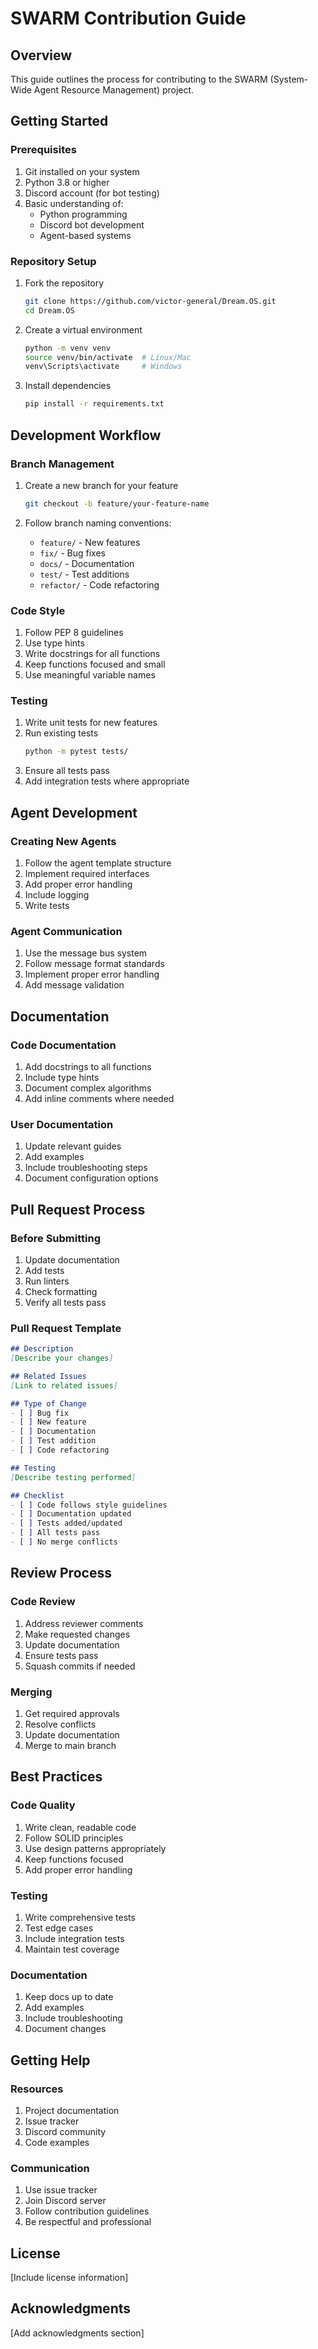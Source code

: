 # SWARM Contribution Guide

## Overview
This guide outlines the process for contributing to the SWARM (System-Wide Agent Resource Management) project.

## Getting Started

### Prerequisites
1. Git installed on your system
2. Python 3.8 or higher
3. Discord account (for bot testing)
4. Basic understanding of:
   - Python programming
   - Discord bot development
   - Agent-based systems

### Repository Setup
1. Fork the repository
   ```bash
   git clone https://github.com/victor-general/Dream.OS.git
   cd Dream.OS
   ```

2. Create a virtual environment
   ```bash
   python -m venv venv
   source venv/bin/activate  # Linux/Mac
   venv\Scripts\activate     # Windows
   ```

3. Install dependencies
   ```bash
   pip install -r requirements.txt
   ```

## Development Workflow

### Branch Management
1. Create a new branch for your feature
   ```bash
   git checkout -b feature/your-feature-name
   ```

2. Follow branch naming conventions:
   - `feature/` - New features
   - `fix/` - Bug fixes
   - `docs/` - Documentation
   - `test/` - Test additions
   - `refactor/` - Code refactoring

### Code Style
1. Follow PEP 8 guidelines
2. Use type hints
3. Write docstrings for all functions
4. Keep functions focused and small
5. Use meaningful variable names

### Testing
1. Write unit tests for new features
2. Run existing tests
   ```bash
   python -m pytest tests/
   ```
3. Ensure all tests pass
4. Add integration tests where appropriate

## Agent Development

### Creating New Agents
1. Follow the agent template structure
2. Implement required interfaces
3. Add proper error handling
4. Include logging
5. Write tests

### Agent Communication
1. Use the message bus system
2. Follow message format standards
3. Implement proper error handling
4. Add message validation

## Documentation

### Code Documentation
1. Add docstrings to all functions
2. Include type hints
3. Document complex algorithms
4. Add inline comments where needed

### User Documentation
1. Update relevant guides
2. Add examples
3. Include troubleshooting steps
4. Document configuration options

## Pull Request Process

### Before Submitting
1. Update documentation
2. Add tests
3. Run linters
4. Check formatting
5. Verify all tests pass

### Pull Request Template
```markdown
## Description
[Describe your changes]

## Related Issues
[Link to related issues]

## Type of Change
- [ ] Bug fix
- [ ] New feature
- [ ] Documentation
- [ ] Test addition
- [ ] Code refactoring

## Testing
[Describe testing performed]

## Checklist
- [ ] Code follows style guidelines
- [ ] Documentation updated
- [ ] Tests added/updated
- [ ] All tests pass
- [ ] No merge conflicts
```

## Review Process

### Code Review
1. Address reviewer comments
2. Make requested changes
3. Update documentation
4. Ensure tests pass
5. Squash commits if needed

### Merging
1. Get required approvals
2. Resolve conflicts
3. Update documentation
4. Merge to main branch

## Best Practices

### Code Quality
1. Write clean, readable code
2. Follow SOLID principles
3. Use design patterns appropriately
4. Keep functions focused
5. Add proper error handling

### Testing
1. Write comprehensive tests
2. Test edge cases
3. Include integration tests
4. Maintain test coverage

### Documentation
1. Keep docs up to date
2. Add examples
3. Include troubleshooting
4. Document changes

## Getting Help

### Resources
1. Project documentation
2. Issue tracker
3. Discord community
4. Code examples

### Communication
1. Use issue tracker
2. Join Discord server
3. Follow contribution guidelines
4. Be respectful and professional

## License
[Include license information]

## Acknowledgments
[Add acknowledgments section] 